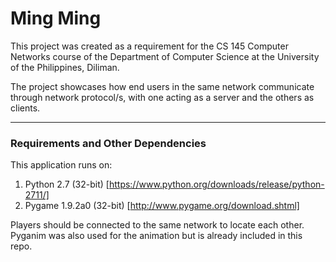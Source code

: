 # Ming Ming

This project was created as a requirement for the CS 145 Computer Networks course of the Department of Computer Science at the University of the Philippines, Diliman.

The project showcases how end users in the same network communicate through network protocol/s, with one acting as a server and the others as clients.

-----------------------

### Requirements and Other Dependencies

This application runs on:

1. Python 2.7 (32-bit) [https://www.python.org/downloads/release/python-2711/]
2. Pygame 1.9.2a0 (32-bit) [http://www.pygame.org/download.shtml]

Players should be connected to the same network to locate each other. Pyganim was also used for the animation but is already included in this repo.